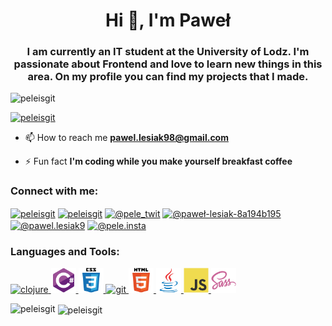 <h1 align="center">Hi 👋, I'm Paweł</h1>
<h3 align="center">I am currently an IT student at the University of Lodz. I'm passionate about Frontend and love to learn new things in this area. On my profile you can find my projects that I made.</h3>

<p align="left"> <img src="https://komarev.com/ghpvc/?username=peleisgit&label=Profile%20views&color=400eb4&style=flat" alt="peleisgit" /> </p>

<p align="left"> <a href="https://github.com/ryo-ma/github-profile-trophy"><img src="https://github-profile-trophy.vercel.app/?username=peleisgit" alt="peleisgit" /></a> </p>

- 📫 How to reach me **pawel.lesiak98@gmail.com**

- ⚡ Fun fact **I'm coding while you make yourself breakfast coffee**

<h3 align="left">Connect with me:</h3>
<p align="left">
<a href="https://codepen.io/peleisgit" target="blank"><img align="center" src="https://raw.githubusercontent.com/rahuldkjain/github-profile-readme-generator/neutral-icons/src/images/icons/Social/codepen.svg" alt="peleisgit" height="30" width="40" /></a>
<a href="https://dev.to/peleisgit" target="blank"><img align="center" src="https://cdn.jsdelivr.net/npm/simple-icons@3.0.1/icons/dev-dot-to.svg" alt="peleisgit" height="30" width="40" /></a>
<a href="https://twitter.com/@pele_twit" target="blank"><img align="center" src="https://raw.githubusercontent.com/rahuldkjain/github-profile-readme-generator/neutral-icons/src/images/icons/Social/twitter.svg" alt="@pele_twit" height="30" width="40" /></a>
<a href="https://linkedin.com/in/@paweł-lesiak-8a194b195" target="blank"><img align="center" src="https://raw.githubusercontent.com/rahuldkjain/github-profile-readme-generator/neutral-icons/src/images/icons/Social/linked-in-alt.svg" alt="@paweł-lesiak-8a194b195" height="30" width="40" /></a>
<a href="https://fb.com/@pawel.lesiak9" target="blank"><img align="center" src="https://raw.githubusercontent.com/rahuldkjain/github-profile-readme-generator/neutral-icons/src/images/icons/Social/facebook.svg" alt="@pawel.lesiak9" height="30" width="40" /></a>
<a href="https://instagram.com/@pele.insta" target="blank"><img align="center" src="https://raw.githubusercontent.com/rahuldkjain/github-profile-readme-generator/neutral-icons/src/images/icons/Social/instagram.svg" alt="@pele.insta" height="30" width="40" /></a>
</p>

<h3 align="left">Languages and Tools:</h3>
<p align="left"> <a href="https://clojure.org/" target="_blank"> <img src="https://upload.wikimedia.org/wikipedia/commons/5/5d/Clojure_logo.svg" alt="clojure" width="40" height="40"/> </a> <a href="https://www.w3schools.com/cs/" target="_blank"> <img src="https://raw.githubusercontent.com/devicons/devicon/master/icons/csharp/csharp-original.svg" alt="csharp" width="40" height="40"/> </a> <a href="https://www.w3schools.com/css/" target="_blank"> <img src="https://raw.githubusercontent.com/devicons/devicon/master/icons/css3/css3-original-wordmark.svg" alt="css3" width="40" height="40"/> </a> <a href="https://git-scm.com/" target="_blank"> <img src="https://www.vectorlogo.zone/logos/git-scm/git-scm-icon.svg" alt="git" width="40" height="40"/> </a> <a href="https://www.w3.org/html/" target="_blank"> <img src="https://raw.githubusercontent.com/devicons/devicon/master/icons/html5/html5-original-wordmark.svg" alt="html5" width="40" height="40"/> </a> <a href="https://www.java.com" target="_blank"> <img src="https://raw.githubusercontent.com/devicons/devicon/master/icons/java/java-original.svg" alt="java" width="40" height="40"/> </a> <a href="https://developer.mozilla.org/en-US/docs/Web/JavaScript" target="_blank"> <img src="https://raw.githubusercontent.com/devicons/devicon/master/icons/javascript/javascript-original.svg" alt="javascript" width="40" height="40"/> </a> <a href="https://sass-lang.com" target="_blank"> <img src="https://raw.githubusercontent.com/devicons/devicon/master/icons/sass/sass-original.svg" alt="sass" width="40" height="40"/> </a> </p>

<p><img align="left" src="https://github-readme-stats.vercel.app/api/top-langs?username=peleisgit&show_icons=true&locale=en&layout=compact" alt="peleisgit" /></p>

<p>&nbsp;<img align="center" src="https://github-readme-stats.vercel.app/api?username=peleisgit&show_icons=true&title_color=ff0000&text_color=654848&locale=en" alt="peleisgit" /></p>